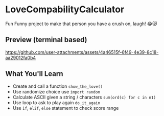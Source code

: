 # LoveCompabilityCalculator
Fun Funny project to make that person you have a crush on, laugh! 😂😻

## Preview (terminal based)
https://github.com/user-attachments/assets/4a46515f-6f49-4e39-8c18-aa29012fa0b4

## What You'll Learn
-  Create and call a function `show_the_love()`
-  Use randomize choice use `import random`
-  Calculate ASCII given a string / characters `sum(ord(c) for c in n1)`
-  Use loop to ask to play again `do_it_again`
-  Use `if`, `elif`, `else` statement to check score range

